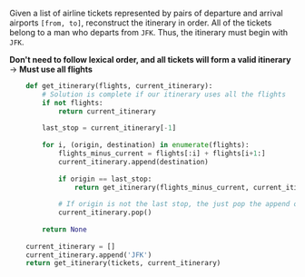 Given a list of airline tickets represented by pairs of departure and arrival airports `[from, to]`, reconstruct the itinerary in order. All of the tickets belong to a man who departs from `JFK`. Thus, the itinerary must begin with `JFK`.

**Don't need to follow lexical order, and all tickets will form a valid itinerary** -> **Must use all flights**

```python
    def get_itinerary(flights, current_itinerary):
        # Solution is complete if our itinerary uses all the flights
        if not flights:
            return current_itinerary
        
        last_stop = current_itinerary[-1]
        
        for i, (origin, destination) in enumerate(flights):
            flights_minus_current = flights[:i] + flights[i+1:]
            current_itinerary.append(destination)
            
            if origin == last_stop:
                return get_itinerary(flights_minus_current, current_itinerary)
            
            # If origin is not the last stop, the just pop the append one.
            current_itinerary.pop()
            
        return None
    
    current_itinerary = []
    current_itinerary.append('JFK')
    return get_itinerary(tickets, current_itinerary)
```
